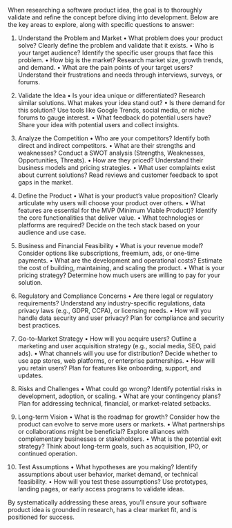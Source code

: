 When researching a software product idea, the goal is to thoroughly validate and refine the concept before diving into development. 
Below are the key areas to explore, along with specific questions to answer:

1. Understand the Problem and Market
	•	What problem does your product solve?
Clearly define the problem and validate that it exists.
	•	Who is your target audience?
Identify the specific user groups that face this problem.
	•	How big is the market?
Research market size, growth trends, and demand.
	•	What are the pain points of your target users?
Understand their frustrations and needs through interviews, surveys, or forums.

2. Validate the Idea
	•	Is your idea unique or differentiated?
Research similar solutions. What makes your idea stand out?
	•	Is there demand for this solution?
Use tools like Google Trends, social media, or niche forums to gauge interest.
	•	What feedback do potential users have?
Share your idea with potential users and collect insights.

3. Analyze the Competition
	•	Who are your competitors?
Identify both direct and indirect competitors.
	•	What are their strengths and weaknesses?
Conduct a SWOT analysis (Strengths, Weaknesses, Opportunities, Threats).
	•	How are they priced?
Understand their business models and pricing strategies.
	•	What user complaints exist about current solutions?
Read reviews and customer feedback to spot gaps in the market.

4. Define the Product
	•	What is your product’s value proposition?
Clearly articulate why users will choose your product over others.
	•	What features are essential for the MVP (Minimum Viable Product)?
Identify the core functionalities that deliver value.
	•	What technologies or platforms are required?
Decide on the tech stack based on your audience and use case.

5. Business and Financial Feasibility
	•	What is your revenue model?
Consider options like subscriptions, freemium, ads, or one-time payments.
	•	What are the development and operational costs?
Estimate the cost of building, maintaining, and scaling the product.
	•	What is your pricing strategy?
Determine how much users are willing to pay for your solution.

6. Regulatory and Compliance Concerns
	•	Are there legal or regulatory requirements?
Understand any industry-specific regulations, data privacy laws (e.g., GDPR, CCPA), or licensing needs.
	•	How will you handle data security and user privacy?
Plan for compliance and security best practices.

7. Go-to-Market Strategy
	•	How will you acquire users?
Outline a marketing and user acquisition strategy (e.g., social media, SEO, paid ads).
	•	What channels will you use for distribution?
Decide whether to use app stores, web platforms, or enterprise partnerships.
	•	How will you retain users?
Plan for features like onboarding, support, and updates.

8. Risks and Challenges
	•	What could go wrong?
Identify potential risks in development, adoption, or scaling.
	•	What are your contingency plans?
Plan for addressing technical, financial, or market-related setbacks.

9. Long-term Vision
	•	What is the roadmap for growth?
Consider how the product can evolve to serve more users or markets.
	•	What partnerships or collaborations might be beneficial?
Explore alliances with complementary businesses or stakeholders.
	•	What is the potential exit strategy?
Think about long-term goals, such as acquisition, IPO, or continued operation.

10. Test Assumptions
	•	What hypotheses are you making?
Identify assumptions about user behavior, market demand, or technical feasibility.
	•	How will you test these assumptions?
Use prototypes, landing pages, or early access programs to validate ideas.

By systematically addressing these areas, you’ll ensure your software product idea is grounded in research, has a clear market fit, and is positioned for success.

